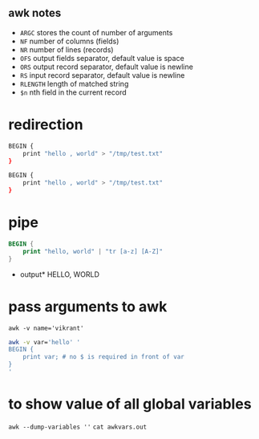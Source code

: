 ## awk notes
- `ARGC` stores the count of number of arguments
- `NF` number of columns (fields)
- `NR` number of lines (records)
- `OFS` output fields separator, default value is space
- `ORS` output record separator, default value is newline
- `RS` input record separator, default value is newline
- `RLENGTH` length of matched string
- `$n` nth field in the current record
# redirection
```bash
BEGIN {
    print "hello , world" > "/tmp/test.txt"
}
```
```bash
BEGIN {
    print "hello , world" > "/tmp/test.txt"
}
```

# pipe
```awk
BEGIN {
    print "hello, world" | "tr [a-z] [A-Z]"
}
```
* output\* HELLO, WORLD
# pass arguments to awk
`awk -v name='vikrant'` 
```bash
awk -v var='hello' '
BEGIN {
    print var; # no $ is required in front of var
}
'
```
# to show value of all global variables
`awk --dump-variables ''`
`cat awkvars.out`
